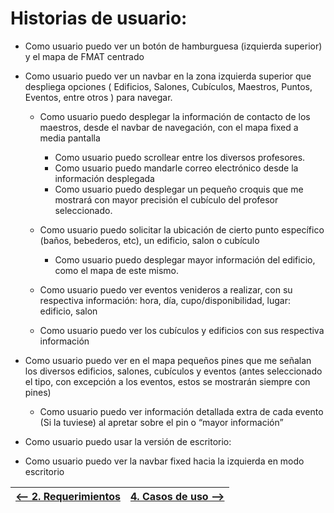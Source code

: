 # Historias de usuario:

* Como usuario puedo ver un botón de hamburguesa (izquierda superior)  y el mapa de FMAT centrado

* Como usuario puedo ver un navbar en la zona izquierda superior que despliega opciones ( Edificios, Salones, Cubículos, Maestros, Puntos, Eventos, entre otros ) para navegar.

    * Como usuario puedo desplegar la información de contacto de los maestros, desde el navbar de navegación, con el mapa fixed a media pantalla
    
        * Como usuario puedo scrollear entre los diversos profesores.
        * Como usuario puedo mandarle correo electrónico desde la información desplegada
        * Como usuario puedo desplegar un pequeño croquis que me mostrará con mayor precisión el cubículo del profesor seleccionado.

    * Como usuario puedo solicitar la ubicación de cierto punto específico (baños, bebederos, etc), un edificio, salon o cubículo
    
        * Como usuario puedo desplegar mayor  información del edificio, como el mapa de este mismo.

    * Como usuario puedo ver eventos venideros a realizar, con su respectiva información: hora, día, cupo/disponibilidad, lugar: edificio, salon

    * Como usuario puedo ver los cubículos y edificios con sus respectiva información

* Como usuario puedo ver en el mapa pequeños pines que me señalan los diversos edificios, salones, cubículos y eventos (antes seleccionado el tipo, con excepción a los eventos, estos se mostrarán siempre con pines)

    * Como usuario puedo ver información detallada extra de cada evento (Si la tuviese) al apretar sobre el pin o “mayor información”


* Como usuario puedo usar la versión de escritorio:

* Como usuario puedo ver la navbar fixed hacia la izquierda en modo escritorio


|[<-- 2. Requerimientos](Requerimientos.md)|[4. Casos de uso -->](Casos_de_Uso.md)|
|---|---|

